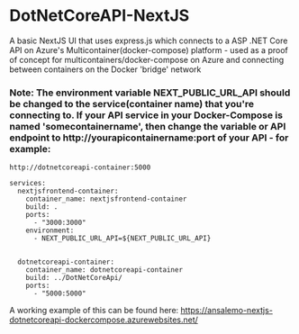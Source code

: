 # DotNetCoreAPI-NextJS
A basic NextJS UI that uses express.js which connects to a ASP .NET Core API on Azure's Multicontainer(docker-compose) platform - used as a proof of concept for multicontainers/docker-compose on Azure and connecting between containers on the Docker 'bridge' network

### Note: The environment variable NEXT_PUBLIC_URL_API should be changed to the service(container name) that you're connecting to. If your API service in your Docker-Compose is named 'somecontainername', then change the variable or API endpoint to http://yourapicontainername:port of your API - for example:

```http://dotnetcoreapi-container:5000```
  
```
services:
  nextjsfrontend-container:
    container_name: nextjsfrontend-container
    build: .
    ports:
      - "3000:3000"
    environment:
      - NEXT_PUBLIC_URL_API=${NEXT_PUBLIC_URL_API}

        
  dotnetcoreapi-container:
    container_name: dotnetcoreapi-container
    build: ../DotNetCoreApi/
    ports:
      - "5000:5000"
```

A working example of this can be found here: https://ansalemo-nextjs-dotnetcoreapi-dockercompose.azurewebsites.net/
